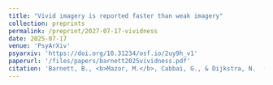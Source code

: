 ```yaml
---
title: "Vivid imagery is reported faster than weak imagery"
collection: preprints
permalink: /preprint/2027-07-17-vividness
date: 2025-07-17
venue: 'PsyArXiv'
psyarxiv: 'https://doi.org/10.31234/osf.io/2uy9h_v1'
paperurl: '/files/papers/barnett2025vividness.pdf'
citation: 'Barnett, B., <b>Mazor, M.</b>, Cabbai, G., & Dijkstra, N.  (2025). Vivid imagery is reported faster than weak imagery.'
---
```

